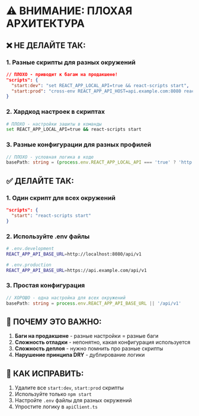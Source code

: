 # ⚠️ ВНИМАНИЕ: ПЛОХАЯ АРХИТЕКТУРА

## ❌ НЕ ДЕЛАЙТЕ ТАК:

### 1. Разные скрипты для разных окружений
```json
// ПЛОХО - приводит к багам на продакшене!
"scripts": {
  "start:dev": "set REACT_APP_LOCAL_API=true && react-scripts start",
  "start:prod": "cross-env REACT_APP_API_HOST=api.example.com:8080 react-scripts start"
}
```

### 2. Хардкод настроек в скриптах
```bash
# ПЛОХО - настройки зашиты в команды
set REACT_APP_LOCAL_API=true && react-scripts start
```

### 3. Разные конфигурации для разных профилей
```typescript
// ПЛОХО - условная логика в коде
basePath: string = (process.env.REACT_APP_LOCAL_API === 'true' ? 'http://localhost:8080/api/v1' : '/api/v1')
```

## ✅ ДЕЛАЙТЕ ТАК:

### 1. Один скрипт для всех окружений
```json
"scripts": {
  "start": "react-scripts start"
}
```

### 2. Используйте .env файлы
```bash
# .env.development
REACT_APP_API_BASE_URL=http://localhost:8080/api/v1

# .env.production  
REACT_APP_API_BASE_URL=https://api.example.com/api/v1
```

### 3. Простая конфигурация
```typescript
// ХОРОШО - одна настройка для всех окружений
basePath: string = process.env.REACT_APP_API_BASE_URL || '/api/v1'
```

## 🚨 ПОЧЕМУ ЭТО ВАЖНО:

1. **Баги на продакшене** - разные настройки = разные баги
2. **Сложность отладки** - непонятно, какая конфигурация используется
3. **Сложность деплоя** - нужно помнить про разные скрипты
4. **Нарушение принципа DRY** - дублирование логики

## 🔧 КАК ИСПРАВИТЬ:

1. Удалите все `start:dev`, `start:prod` скрипты
2. Используйте только `npm start`
3. Настройте `.env` файлы для разных окружений
4. Упростите логику в `apiClient.ts` 